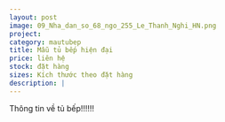 ```yaml
---
layout: post
image: 09_Nha_dan_so_68_ngo_255_Le_Thanh_Nghi_HN.png
project:
category: mautubep
title: Mẫu tủ bếp hiện đại
price: liên hệ
stock: đặt hàng
sizes: Kích thước theo đặt hàng
description: |
---
```

Thông tin về tủ bếp!!!!!!